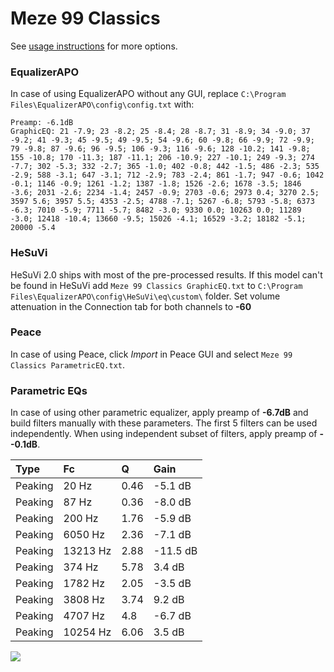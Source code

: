 # Meze 99 Classics
See [usage instructions](https://github.com/jaakkopasanen/AutoEq#usage) for more options.

### EqualizerAPO
In case of using EqualizerAPO without any GUI, replace `C:\Program Files\EqualizerAPO\config\config.txt`
with:
```
Preamp: -6.1dB
GraphicEQ: 21 -7.9; 23 -8.2; 25 -8.4; 28 -8.7; 31 -8.9; 34 -9.0; 37 -9.2; 41 -9.3; 45 -9.5; 49 -9.5; 54 -9.6; 60 -9.8; 66 -9.9; 72 -9.9; 79 -9.8; 87 -9.6; 96 -9.5; 106 -9.3; 116 -9.6; 128 -10.2; 141 -9.8; 155 -10.8; 170 -11.3; 187 -11.1; 206 -10.9; 227 -10.1; 249 -9.3; 274 -7.7; 302 -5.3; 332 -2.7; 365 -1.0; 402 -0.8; 442 -1.5; 486 -2.3; 535 -2.9; 588 -3.1; 647 -3.1; 712 -2.9; 783 -2.4; 861 -1.7; 947 -0.6; 1042 -0.1; 1146 -0.9; 1261 -1.2; 1387 -1.8; 1526 -2.6; 1678 -3.5; 1846 -3.6; 2031 -2.6; 2234 -1.4; 2457 -0.9; 2703 -0.6; 2973 0.4; 3270 2.5; 3597 5.6; 3957 5.5; 4353 -2.5; 4788 -7.1; 5267 -6.8; 5793 -5.8; 6373 -6.3; 7010 -5.9; 7711 -5.7; 8482 -3.0; 9330 0.0; 10263 0.0; 11289 -3.0; 12418 -10.4; 13660 -9.5; 15026 -4.1; 16529 -3.2; 18182 -5.1; 20000 -5.4
```

### HeSuVi
HeSuVi 2.0 ships with most of the pre-processed results. If this model can't be found in HeSuVi add
`Meze 99 Classics GraphicEQ.txt` to `C:\Program Files\EqualizerAPO\config\HeSuVi\eq\custom\` folder.
Set volume attenuation in the Connection tab for both channels to **-60**

### Peace
In case of using Peace, click *Import* in Peace GUI and select `Meze 99 Classics ParametricEQ.txt`.

### Parametric EQs
In case of using other parametric equalizer, apply preamp of **-6.7dB** and build filters manually
with these parameters. The first 5 filters can be used independently.
When using independent subset of filters, apply preamp of **--0.1dB**.

| Type    | Fc       |    Q | Gain     |
|:--------|:---------|:-----|:---------|
| Peaking | 20 Hz    | 0.46 | -5.1 dB  |
| Peaking | 87 Hz    | 0.36 | -8.0 dB  |
| Peaking | 200 Hz   | 1.76 | -5.9 dB  |
| Peaking | 6050 Hz  | 2.36 | -7.1 dB  |
| Peaking | 13213 Hz | 2.88 | -11.5 dB |
| Peaking | 374 Hz   | 5.78 | 3.4 dB   |
| Peaking | 1782 Hz  | 2.05 | -3.5 dB  |
| Peaking | 3808 Hz  | 3.74 | 9.2 dB   |
| Peaking | 4707 Hz  | 4.8  | -6.7 dB  |
| Peaking | 10254 Hz | 6.06 | 3.5 dB   |

![](https://raw.githubusercontent.com/jaakkopasanen/AutoEq/master/results/oratory1990/harman_over-ear_2018/Meze%2099%20Classics/Meze%2099%20Classics.png)